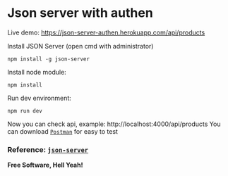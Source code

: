 # Json server with authen

Live demo: https://json-server-authen.herokuapp.com/api/products

Install JSON Server (open cmd with administrator)

```
npm install -g json-server
```

Install node module:

```
npm install
```

Run dev environment:

```
npm run dev
```

Now you can check api, example: http://localhost:4000/api/products
You can download [`Postman`](https://www.postman.com/downloads/) for easy to test

### Reference: [`json-server`](https://github.com/typicode/json-server)

**Free Software, Hell Yeah!**

